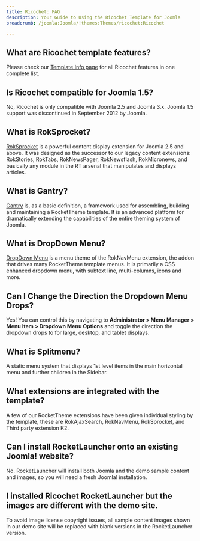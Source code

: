 ```yaml
---
title: Ricochet: FAQ
description: Your Guide to Using the Ricochet Template for Joomla
breadcrumb: /joomla:Joomla/!themes:Themes/ricochet:Ricochet

---
```


What are Ricochet template features?
-----

Please check our [Template Info page][features] for all Ricochet features in one complete list.

Is Ricochet compatible for Joomla 1.5?
-----

No, Ricochet is only compatible with Joomla 2.5 and Joomla 3.x. Joomla 1.5 support was discontinued in September 2012 by Joomla.

What is RokSprocket?
-----

[RokSprocket][roksprocket] is a powerful content display extension for Joomla 2.5 and above. It was designed as the successor to our legacy content extensions: RokStories, RokTabs, RokNewsPager, RokNewsflash, RokMicronews, and basically any module in the RT arsenal that manipulates and displays articles.

What is Gantry?
-----

[Gantry][gantry] is, as a basic definition, a framework used for assembling, building and maintaining a RocketTheme template. It is an advanced platform for dramatically extending the capabilities of the entire theming system of Joomla.

What is DropDown Menu?
-----

[DropDown Menu][dropdown] is a menu theme of the RokNavMenu extension, the addon that drives many RocketTheme template menus. It is primarily a CSS enhanced dropdown menu, with subtext line, multi-columns, icons and more.

Can I Change the Direction the Dropdown Menu Drops?
-----

Yes! You can control this by navigating to **Administrator > Menu Manager > Menu Item > Dropdown Menu Options** and toggle the direction the dropdown drops to for large, desktop, and tablet displays.

What is Splitmenu?
-----

A static menu system that displays 1st level items in the main horizontal menu and further children in the Sidebar.

What extensions are integrated with the template?
-----

A few of our RocketTheme extensions have been given individual styling by the template, these are RokAjaxSearch, RokNavMenu, RokSprocket, and Third party extension K2.

Can I install RocketLauncher onto an existing Joomla! website?
-----

No. RocketLauncher will install both Joomla and the demo sample content and images, so you will need a fresh Joomla! installation.

I installed Ricochet RocketLauncher but the images are different with the demo site.
-----

To avoid image license copyright issues, all sample content images shown in our demo site will be replaced with blank versions in the RocketLauncher version.

[gantry]: http://gantry.org/
[features]: http://demo.rockettheme.com/joomla-templates/ricochet/index.php/features/features-overview
[forum]: http://www.rockettheme.com/forum/joomla-template-ricochet
[roksprocket]: http://www.rockettheme.com/joomla/extensions/roksprocket
[dropdown]: http://demo.rockettheme.com/joomla-templates/ricochet/features/menu-options
[splitmenu]: http://demo.rockettheme.com/joomla-templates/ricochet/features/menu-options
[dropdownoptions]: assets/dropdown.jpg
